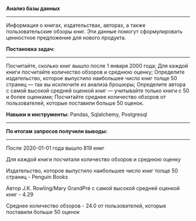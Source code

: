 __Анализ базы данных__ 
_____


Информация о книгах, издательствах, авторах, а также пользовательские обзоры книг. 
Эти данные помогут сформулировать ценностное предложение для нового продукта.

__Постановка задач:__
_____

Посчитайте, сколько книг вышло после 1 января 2000 года;
Для каждой книги посчитайте количество обзоров и среднюю оценку;
Определите издательство, которое выпустило наибольшее число книг толще 50 страниц — так вы исключите из анализа брошюры;
Определите автора с самой высокой средней оценкой книг — учитывайте только книги с 50 и более оценками;
Посчитайте среднее количество обзоров от пользователей, которые поставили больше 50 оценок.




**Навыки и инструменты:** Pandas, Sqlalchemy, Postgresql

_____


**По итогам  запросов получили выводы:**
_____

После 2020-01-01 года вышло 819 книг

Для каждой книги посчитали количество обзоров и среднюю оценку

Издательство, которое выпустило наибольшее число книг толще 50 страниц - Penguin Books

Автор J.K. Rowling/Mary GrandPré с самой высокой средней оценкой книг - 4.29

Среднее количество обзоров - 24.0 от пользователей, которые поставили больше 50 оценок
